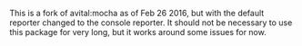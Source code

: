 This is a fork of avital:mocha as of Feb 26 2016, but with the default reporter changed to the console reporter. It should not be necessary to use this package for very long, but it works around some issues for now.
